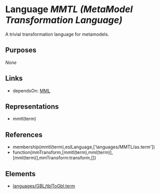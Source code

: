 # Language _MMTL (MetaModel Transformation Language)_
A trivial transformation language for metamodels.

## Purposes
_None_

## Links
* dependsOn: [MML](http://softlang.github.io/yas/languages/MML.html)

## Representations
* mmtl(term)

## References
* membership(mmtl(term),eslLanguage,['languages/MMTL/as.term'])
* function(mmTransform,[mmtl(term),mml(term)],[mml(term)],mmTransform:transform,[])

## Elements
* [languages/GBL/tblToGbl.term](../../languages/GBL/tblToGbl.term)
